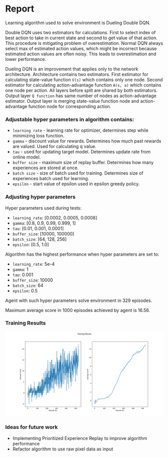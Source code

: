 # Report
Learning algorithm used to solve environment is Dueling Double DQN.

Double DQN uses two estimators for calculations. First to select index of best action to take in current state and 
second to get value of that action. This procedure is mitigating problem of overestimation. Normal DQN always select 
max of estimated action values, which might be incorrect because estimated action values are often noisy. This leads to
overestimation and lower performance.

Dueling DQN is an improvement that applies only to the network architecture. Architecture contains two estimators. First
estimator for calculating state-value function `V(s)` which contains only one node. Second estimator for calculating 
action-advantage function `A(s, a)` which contains one node per action. All layers before split are shared by both 
estimators. Output layer `Q function` has same number of nodes as action-advantage estimator. Output layer is merging 
state-value function node and action-advantage function node for corresponding action.

### Adjustable hyper parameters in algorithm contains:  
  - `learning rate` - learning rate for optimizer, determines step while minimizing loss function.
  - `gamma` - discount value for rewards. Determines how much past rewards are valued. Used for calculating q value.
  - `tau` - used for updating target model. Determines update rate from online model.
  - `buffer size` - maximum size of replay buffer. Determines how many experiences are stored at once.
  - `batch size` - size of batch used for training. Determines size of experiences batch used for learning.
  - `epsilon` - start value of epsilon used in epsilon greedy policy.

### Adjusting hyper parameters
Hyper parameters used during tests:
 - `learning_rate`: [0.0002, 0.0005, 0.0008]
 - `gamma`: [0.8, 0.9, 0.99, 0.999, 1]
 - `tau`: [0.01, 0.001, 0.0001]
 - `buffer_size`: [10000, 100000]
 - `batch_size`: [64, 128, 256]
 - `epsilon`: [0.5, 1.0]

Algorithm has the highest performance when hyper parameters are set to:
 - `learning_rate`:  5e-4
 - `gamma`: 1
 - `tau`: 0.001
 - `buffer_size`: 10000
 - `batch_size`: 64
 - `epsilon`: 0.5

Agent with such hyper parameters solve environment in 329 episodes.

Maximum average score in 1000 episodes achieved by agent is 16.56.

### Training Results
![Alt Text](report/training_results.png)

### Ideas for future work
 - Implementing Prioritized Experience Replay to improve algorithm performance
 - Refactor algorithm to use raw pixel data as input